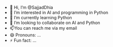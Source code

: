 - 👋 Hi, I’m @SajjadDhia
- 👀 I’m interested in AI and programming in Python
- 🌱 I’m currently learning Python
- 💞️ I’m looking to collaborate on AI and Python
- 📫You can reach me via my email
- 😄 Pronouns: ...
- ⚡ Fun fact: ...

<!---
SajjadDhia/SajjadDhia is a ✨ special ✨ repository because its `README.md` (this file) appears on your GitHub profile.
You can click the Preview link to take a look at your changes.
--->
